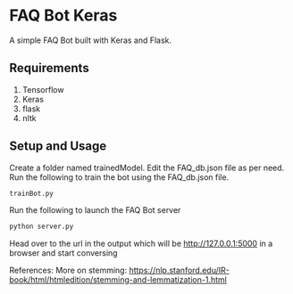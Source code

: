 # FAQ Bot Keras
A simple FAQ Bot built with Keras and Flask.

## Requirements
1) Tensorflow
2) Keras
3) flask
4) nltk

## Setup and Usage
Create a folder named trainedModel.
Edit the FAQ_db.json file as per need.
Run the following to train the bot using the FAQ_db.json file.
```python
trainBot.py
```
Run the following to launch the FAQ Bot server
```python
python server.py
```
Head over to the url in the output which will be http://127.0.0.1:5000 in a browser and start conversing

References:
More on stemming: https://nlp.stanford.edu/IR-book/html/htmledition/stemming-and-lemmatization-1.html
